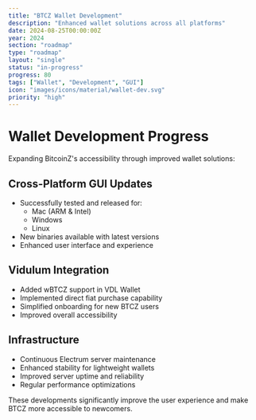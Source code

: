 ```yaml
---
title: "BTCZ Wallet Development"
description: "Enhanced wallet solutions across all platforms"
date: 2024-08-25T00:00:00Z
year: 2024
section: "roadmap"
type: "roadmap"
layout: "single"
status: "in-progress"
progress: 80
tags: ["Wallet", "Development", "GUI"]
icon: "images/icons/material/wallet-dev.svg"
priority: "high"
---
```


# Wallet Development Progress

Expanding BitcoinZ's accessibility through improved wallet solutions:

## Cross-Platform GUI Updates
- Successfully tested and released for:
  - Mac (ARM & Intel)
  - Windows
  - Linux
- New binaries available with latest versions
- Enhanced user interface and experience

## Vidulum Integration
- Added wBTCZ support in VDL Wallet
- Implemented direct fiat purchase capability
- Simplified onboarding for new BTCZ users
- Improved overall accessibility

## Infrastructure
- Continuous Electrum server maintenance
- Enhanced stability for lightweight wallets
- Improved server uptime and reliability
- Regular performance optimizations

These developments significantly improve the user experience and make BTCZ more accessible to newcomers.
